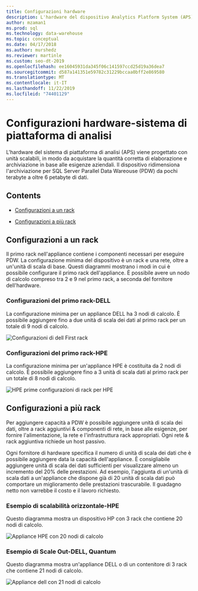 ```yaml
---
title: Configurazioni hardware
description: L'hardware del dispositivo Analytics Platform System (APS) viene progettato con unità scalabili, in modo da acquistare la quantità corretta di elaborazione e archiviazione in base alle esigenze aziendali. Il dispositivo ridimensiona l'archiviazione per data warehouse parallele da pochi terabyte a oltre 6 petabyte di dati.
author: mzaman1
ms.prod: sql
ms.technology: data-warehouse
ms.topic: conceptual
ms.date: 04/17/2018
ms.author: murshedz
ms.reviewer: martinle
ms.custom: seo-dt-2019
ms.openlocfilehash: ee16045931da345f06c141597ccd25d19a36dea7
ms.sourcegitcommit: d587a141351e59782c31229bccaa0bff2e869580
ms.translationtype: MT
ms.contentlocale: it-IT
ms.lasthandoff: 11/22/2019
ms.locfileid: "74401129"
---
```

# <a name="hardware-configurations---analytics-platform-system"></a>Configurazioni hardware-sistema di piattaforma di analisi
L'hardware del sistema di piattaforma di analisi (APS) viene progettato con unità scalabili, in modo da acquistare la quantità corretta di elaborazione e archiviazione in base alle esigenze aziendali. Il dispositivo ridimensiona l'archiviazione per SQL Server Parallel Data Wareouse (PDW) da pochi terabyte a oltre 6 petabyte di dati.  
  
## <a name="contents"></a>Contents  
  
-   [Configurazioni a un rack](#section1)  
  
-   [Configurazioni a più rack](#section2)  

  
## <a name="section1"></a>Configurazioni a un rack  
Il primo rack nell'appliance contiene i componenti necessari per eseguire PDW. La configurazione minima del dispositivo è un rack e una rete, oltre a un'unità di scala di base. Questi diagrammi mostrano i modi in cui è possibile configurare il primo rack dell'appliance. È possibile avere un nodo di calcolo compreso tra 2 e 9 nel primo rack, a seconda del fornitore dell'hardware.  
  
### <a name="first-rack-configurations---dell"></a>Configurazioni del primo rack-DELL  
La configurazione minima per un appliance DELL ha 3 nodi di calcolo. È possibile aggiungere fino a due unità di scala dei dati al primo rack per un totale di 9 nodi di calcolo.  
  
![Configurazioni di dell First rack](media/first-rack-configurations-dell.png "Configurazioni di dell First rack")  
  
### <a name="first-rack-configurations---hpe"></a>Configurazioni del primo rack-HPE  
La configurazione minima per un'appliance HPE è costituita da 2 nodi di calcolo. È possibile aggiungere fino a 3 unità di scala dati al primo rack per un totale di 8 nodi di calcolo.  
  
![HPE prime configurazioni di rack per HPE](media/first-rack-configurations-hpe.png "HPE prime configurazioni di rack")  
  
## <a name="section2"></a>Configurazioni a più rack  
Per aggiungere capacità a PDW è possibile aggiungere unità di scala dei dati, oltre a rack aggiuntivi & componenti di rete, in base alle esigenze, per fornire l'alimentazione, la rete e l'infrastruttura rack appropriati. Ogni rete & rack aggiuntiva richiede un host passivo.  
  
Ogni fornitore di hardware specifica il numero di unità di scala dei dati che è possibile aggiungere data la capacità dell'appliance. È consigliabile aggiungere unità di scala dei dati sufficienti per visualizzare almeno un incremento del 20% delle prestazioni. Ad esempio, l'aggiunta di un'unità di scala dati a un'appliance che dispone già di 20 unità di scala dati può comportare un miglioramento delle prestazioni trascurabile. Il guadagno netto non varrebbe il costo e il lavoro richiesto.  
  
### <a name="scale-out-example---hpe"></a>Esempio di scalabilità orizzontale-HPE  
Questo diagramma mostra un dispositivo HP con 3 rack che contiene 20 nodi di calcolo.  
  
![Appliance HPE con 20 nodi di calcolo](media/scale-out-hpe.png "Appliance HPE con 20 nodi di calcolo")  
  
### <a name="scale-out-example---dell-quanta"></a>Esempio di Scale Out-DELL, Quantum  
Questo diagramma mostra un'appliance DELL o di un contenitore di 3 rack che contiene 21 nodi di calcolo.  
  
![Appliance dell con 21 nodi di calcolo](media/scale-out-dell.png "Appliance dell con 21 nodi di calcolo")  
 
